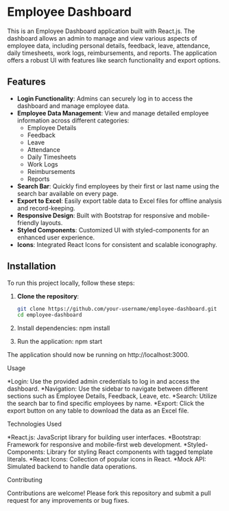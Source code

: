 # Employee Dashboard

This is an Employee Dashboard application built with React.js. The dashboard allows an admin to manage and view various aspects of employee data, including personal details, feedback, leave, attendance, daily timesheets, work logs, reimbursements, and reports. The application offers a robust UI with features like search functionality and export options.

## Features

- **Login Functionality**: Admins can securely log in to access the dashboard and manage employee data.
- **Employee Data Management**: View and manage detailed employee information across different categories:
  - Employee Details
  - Feedback
  - Leave
  - Attendance
  - Daily Timesheets
  - Work Logs
  - Reimbursements
  - Reports
- **Search Bar**: Quickly find employees by their first or last name using the search bar available on every page.
- **Export to Excel**: Easily export table data to Excel files for offline analysis and record-keeping.
- **Responsive Design**: Built with Bootstrap for responsive and mobile-friendly layouts.
- **Styled Components**: Customized UI with styled-components for an enhanced user experience.
- **Icons**: Integrated React Icons for consistent and scalable iconography.

## Installation

To run this project locally, follow these steps:

1. **Clone the repository**:
   ```bash
   git clone https://github.com/your-username/employee-dashboard.git
   cd employee-dashboard
   
2. Install dependencies:
   npm install

3. Run the application:
  npm start

The application should now be running on http://localhost:3000.

Usage

*Login: Use the provided admin credentials to log in and access the dashboard.
*Navigation: Use the sidebar to navigate between different sections such as Employee Details, Feedback, Leave, etc.
*Search: Utilize the search bar to find specific employees by name.
*Export: Click the export button on any table to download the data as an Excel file.

Technologies Used

*React.js: JavaScript library for building user interfaces.
*Bootstrap: Framework for responsive and mobile-first web development.
*Styled-Components: Library for styling React components with tagged template literals.
*React Icons: Collection of popular icons in React.
*Mock API: Simulated backend to handle data operations.

Contributing

Contributions are welcome! Please fork this repository and submit a pull request for any improvements or bug fixes.
 
